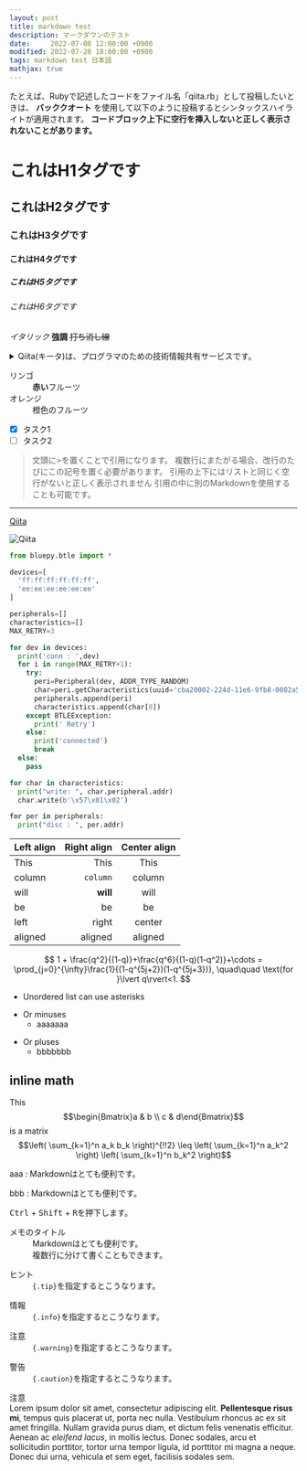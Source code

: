 ```yaml
---
layout: post
title: markdown test
description: マークダウンのテスト
date:     2022-07-08 12:00:00 +0900
modified: 2022-07-20 18:00:00 +0900
tags: markdown test 日本語
mathjax: true
---
```

たとえば、Rubyで記述したコードをファイル名「qiita.rb」として投稿したいときは、 **バッククオート** を使用して以下のように投稿するとシンタックスハイライトが適用されます。
**コードブロック上下に空行を挿入しないと正しく表示されないことがあります。**

# これはH1タグです
## これはH2タグです
### これはH3タグです
#### これはH4タグです
##### これはH5タグです
###### これはH6タグです
*イタリック*
**強調**
~~打ち消し線~~
<details><summary>Qiita(キータ)は、プログラマのための技術情報共有サービスです。</summary>プログラミングに関することをどんどん投稿して、知識を記録、共有しましょう。
Qiitaに投稿すると、自分のコードやノウハウを見やすい形で残すことができます。
技術情報はテキストファイルへのメモではなく、タグを付けた文章、シンタックスハイライトされたコードで保存することで初めて再利用可能な知識になる、そうQiitaでは考えています。</details>

<dl>
  <dt>リンゴ</dt>
  <dd><strong>赤い</strong>フルーツ</dd>
  <dt>オレンジ</dt>
  <dd>橙色のフルーツ</dd>
</dl>

- [x] タスク1
- [ ] タスク2

> 文頭に>を置くことで引用になります。
> 複数行にまたがる場合、改行のたびにこの記号を置く必要があります。
> 引用の上下にはリストと同じく空行がないと正しく表示されません
> 引用の中に別のMarkdownを使用することも可能です。

----------------------------------

[Qiita](http://qiita.com "Qiita Home")

![Qiita](https://qiita-image-store.s3.amazonaws.com/0/45617/015bd058-7ea0-e6a5-b9cb-36a4fb38e59c.png "Qiita")

```python
from bluepy.btle import *

devices=[
  'ff:ff:ff:ff:ff:ff',
  'ee:ee:ee:ee:ee:ee'
]

peripherals=[]
characteristics=[]
MAX_RETRY=3

for dev in devices:
  print('conn : ',dev)
  for i in range(MAX_RETRY+1):
    try:
      peri=Peripheral(dev, ADDR_TYPE_RANDOM)
      char=peri.getCharacteristics(uuid='cba20002-224d-11e6-9fb8-0002a5d5c51b')
      peripherals.append(peri)
      characteristics.append(char[0])
    except BTLEException:
      print(' Retry')
    else:
      print('connected')
      break
  else:
    pass

for char in characteristics:
  print("write: ", char.peripheral.addr)
  char.write(b'\x57\x01\x02')

for per in peripherals:
  print("disc : ", per.addr)
```


| Left align | Right align | Center align |
|:---------- | -----------:|:------------:|
| This       |        This |     This     |
| column     |    `column` |    column    |
| will       |    **will** |     will     |
| be         |          be |      be      |
| left       |       right |    center    |
| aligned    |     aligned |   aligned    |

$$
1 + \frac{q^2}{(1-q)}+\frac{q^6}{(1-q)(1-q^2)}+\cdots = \prod_{j=0}^{\infty}\frac{1}{(1-q^{5j+2})(1-q^{5j+3})}, \quad\quad \text{for }\lvert q\rvert<1.
$$


* Unordered list can use asterisks
- Or minuses
  - aaaaaaa
+ Or pluses
  + bbbbbbb

## inline math
This $$\begin{Bmatrix}a & b \\
 c & d\end{Bmatrix}$$ is a matrix
$$\left( \sum_{k=1}^n a_k b_k \right)^{!!2} \leq \left( \sum_{k=1}^n a_k^2 \right) \left( \sum_{k=1}^n b_k^2 \right)$$


aaa
:   Markdownはとても便利です。

bbb
:   Markdownはとても便利です。

<kbd>Ctrl</kbd> + <kbd>Shift</kbd> + <kbd>R</kbd>を押下します。


<dl class="note">
  <dt>メモのタイトル</dt>
  <dd>Markdownはとても便利です。<br />
  複数行に分けて書くこともできます。</dd>
</dl>

<dl class="tip">
  <dt>ヒント</dt>
  <dd><code>{.tip}</code>を指定するとこうなります。</dd>
</dl>

<dl class="info">
  <dt>情報</dt><dd><code>{.info}</code>を指定するとこうなります。</dd>
</dl>

<dl class="warning">
  <dt>注意</dt>
  <dd><code>{.warning}</code>を指定するとこうなります。</dd>
</dl>
<dl class="caution">
  <dt>警告</dt>
  <dd><code>{.caution}</code>を指定するとこうなります。</dd>
</dl>

<article class="message is-warning">
  <div class="message-header">
    <span class="icon-text">
    <span class="icon">
        <i class="fas fa-exclamation-triangle"></i>
    </span>
    <span>注意</span>
    </span>
  </div>
  <div class="message-body">
    Lorem ipsum dolor sit amet, consectetur adipiscing elit. <strong>Pellentesque risus mi</strong>, tempus quis placerat ut, porta nec nulla. Vestibulum rhoncus ac ex sit amet fringilla. Nullam gravida purus diam, et dictum <a>felis venenatis</a> efficitur. Aenean ac <em>eleifend lacus</em>, in mollis lectus. Donec sodales, arcu et sollicitudin porttitor, tortor urna tempor ligula, id porttitor mi magna a neque. Donec dui urna, vehicula et sem eget, facilisis sodales sem.
  </div>
</article>

